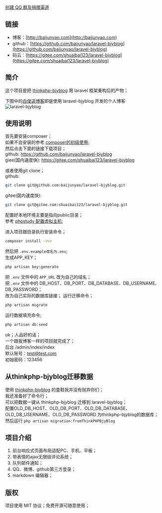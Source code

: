 [创建 QQ 群及捐赠渠道](https://baijunyao.com/article/124)  

## 链接
- 博客：[http://baijunyao.com](http://baijunyao.com)   
- github：[https://github.com/baijunyao/laravel-bjyblog](https://github.com/baijunyao/laravel-bjyblog)   
- 码云：[https://gitee.com/shuaibai123/laravel-bjyblog](https://gitee.com/shuaibai123/laravel-bjyblog)    

## 简介
这个项目是把 [thinkphp-bjyblog](https://github.com/baijunyao/thinkphp-bjyblog) 用 laravel 框架重构后的产物；  

下图中的[白俊遥博客](https://baijunyao.com)即是使用 laravel-bjyblog 开发的个人博客
![laravel-bjyblog](https://baijunyao.com/uploads/article/20171210/5a2d533982e36.jpg)  

## 使用说明
首先要安装composer；  
如果不会安装的参考 [composer的初级使用](https://baijunyao.com/article/113);  
然后点击下面的链接下载项目；  
github:  https://github.com/baijunyao/laravel-bjyblog  
giee(国内速度快): https://gitee.com/shuaibai123/laravel-bjyblog   

或者使用git clone；  
github:
```bash
git clone git@github.com:baijunyao/laravel-bjyblog.git
```
gitee(国内速度快):   
```bash
git clone git@gitee.com:shuaibai123/laravel-bjyblog.git
```

配置好本地环境主要是指向public目录；  
参考 [phpstudy 配置虚拟主机](https://baijunyao.com/article/114);  

进入项目跟目录执行安装命令； 
```bash
composer install -vvv
```
然后把 `.env.example改名为.env`;  
生成APP_KEY；
```bash
php artisan key:generate
```
把 `.env` 文件中的 `APP_URL` 改为自己的域名；  
把 `.env` 文件中的 DB_HOST、DB_PORT、DB_DATABASE、DB_USERNAME、DB_PASSWORD；  
改为自己实际的数据库链接；
运行迁移命令；
```bash
php artisan migrate
```
运行数据填充命令;
```bash
php artisan db:seed
```
ok；人品好的话；  
一个跟我博客一样的项目就完成了；  
后台 /admin/index/index  
默认账号：test@test.com   
初始密码：123456   

## 从thinkphp-bjyblog迁移数据
使用 [thinkphp-bjyblog](https://github.com/baijunyao/thinkphp-bjyblog)  的童鞋我并没有抛弃你们；  
我还准备好了命令行；  
可以把数据一键从 thinkphp-bjyblog 迁移到 laravel-bjyblog；  
配置OLD_DB_HOST、OLD_DB_PORT、OLD_DB_DATABASE、OLD_DB_USERNAME、OLD_DB_PASSWORD 为thinkphp-bjyblog的数据库；  
然后运行 `php artisan migration:fromThinkPHPBjyBlog`

## 项目介绍
1. 前台响应式页面布局适配PC、手机、平板；
2. 带表情的ajax无限级评论系统；
3. 队列邮件通知；
4. QQ、微博、github第三方登录；
5. markdown 编辑器；

## 版权
项目使用 MIT 协议；免费开源可随意使用；